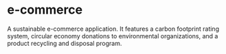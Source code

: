 # e-commerce
A sustainable e-commerce application. It features a carbon footprint rating system, circular economy donations to environmental organizations, and a product recycling and disposal program. 
